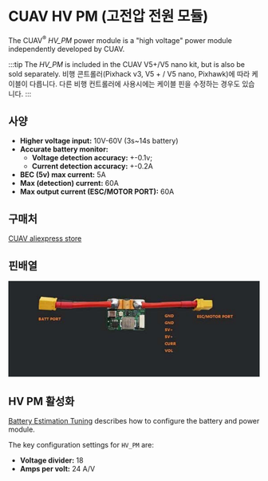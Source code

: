 # CUAV HV PM (고전압 전원 모듈)

The CUAV<sup>&reg;</sup> _HV_PM_ power module is a "high voltage" power module independently developed by CUAV.

:::tip
The _HV_PM_ is included in the CUAV V5+/V5 nano kit, but is also be sold separately.
비행 콘트롤러(Pixhack v3, V5 + / V5 nano, Pixhawk)에 따라 케이블이 다릅니다.
다른 비행 컨트롤러에 사용시에는 케이블 핀을 수정하는 경우도 있습니다.
:::

## 사양

- **Higher voltage input:** 10V-60V (3s~14s battery)
- **Accurate battery monitor:**
  - **Voltage detection accuracy:** +-0.1v;
  - **Current detection accuracy:** +-0.2A
- **BEC (5v) max current:** 5A
- **Max (detection) current:** 60A
- **Max output current (ESC/MOTOR PORT):** 60A

## 구매처

[CUAV aliexpress store](https://www.aliexpress.com/item/32841805115.html?spm=2114.12010615.8148356.1.64165998hPvTKQ)

## 핀배열

![HV PM](../../assets/hardware/power_module/cuav_hv/hv_pm.jpg)

## HV PM 활성화

[Battery Estimation Tuning](../config/battery.md) describes how to configure the battery and power module.

The key configuration settings for `HV_PM` are:

- **Voltage divider:** 18
- **Amps per volt:** 24 A/V
